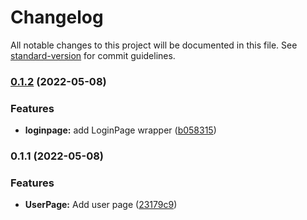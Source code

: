 # Changelog

All notable changes to this project will be documented in this file. See [standard-version](https://github.com/conventional-changelog/standard-version) for commit guidelines.

### [0.1.2](https://github.com/thiagozulato/auto-release-changelog/compare/v0.1.1...v0.1.2) (2022-05-08)


### Features

* **loginpage:** add LoginPage wrapper ([b058315](https://github.com/thiagozulato/auto-release-changelog/commit/b058315d5062ab3e94ad61b7226dd7045f61c6f0))

### 0.1.1 (2022-05-08)


### Features

* **UserPage:** Add user page ([23179c9](https://github.com/thiagozulato/auto-release-changelog/commit/23179c9a0e7ec33613ed7b0cb81b2c66ae937c9f))
